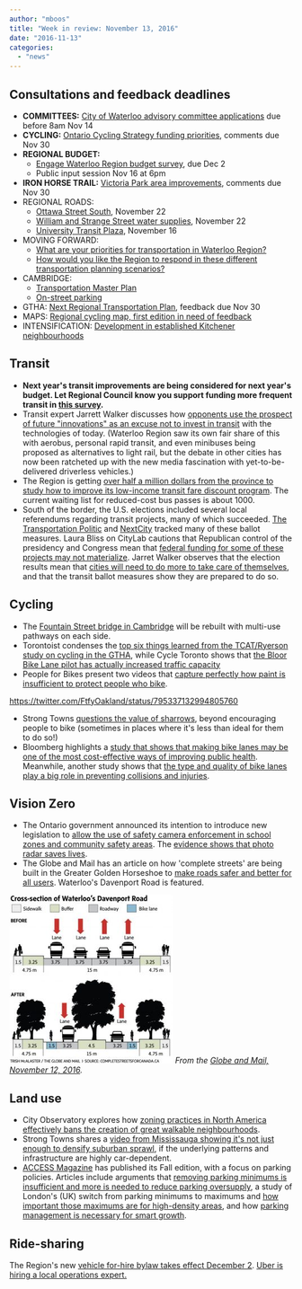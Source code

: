 ```yaml
---
author: "mboos"
title: "Week in review: November 13, 2016"
date: "2016-11-13"
categories: 
  - "news"
---
```


## Consultations and feedback deadlines

- **COMMITTEES:** [City of Waterloo advisory committee applications](https://www.waterloo.ca/en/government/joinacommittee.asp) due before 8am Nov 14
- **CYCLING:** [Ontario Cycling Strategy funding priorities](https://www.ebr.gov.on.ca/ERS-WEB-External/displaynoticecontent.do?noticeId=MTMwMjQ3&statusId=MTk3NDEy&language=en), comments due Nov 30
- **REGIONAL BUDGET:** 
    - [Engage Waterloo Region budget survey](https://www.peakdemocracy.ca/portals/153/Issue_1760), due Dec 2
    - Public input session Nov 16 at 6pm
- **IRON HORSE TRAIL:** [Victoria Park area improvements](https://www.peakdemocracy.ca/portals/154/Issue_1757), comments due Nov 30
- REGIONAL ROADS:
    - [Ottawa Street South](https://www.regionofwaterloo.ca/en/regionalGovernment/resources/PW/PA2016-1101.pdf#page=42), November 22
    - [William and Strange Street water supplies](https://www.regionofwaterloo.ca/en/regionalGovernment/resources/PW/PA2016-1101.pdf#page=102), November 22
    - [University Transit Plaza](https://www.regionofwaterloo.ca/en/regionalGovernment/resources/PW/PA2016-1101.pdf#page=107), November 16
- MOVING FORWARD:
    - [What are your priorities for transportation in Waterloo Region?](https://www.peakdemocracy.ca/portals/153/Forum_449/Issue_1719)
    - [How would you like the Region to respond in these different transportation planning scenarios?](https://www.peakdemocracy.ca/portals/153/Issue_1747)
- CAMBRIDGE:
    - [Transportation Master Plan](https://www.peakdemocracy.ca/portals/155/Issue_1740)
    - [On-street parking](https://www.peakdemocracy.ca/portals/155/Issue_1745)
- GTHA: [Next Regional Transportation Plan](https://www.metrolinxengage.com/en/engagement-initiatives/discussion-paper-next-regional-transportation-plan), feedback due Nov 30
- MAPS: [Regional cycling map, first edition in need of feedback](https://www.peakdemocracy.ca/portals/153/Forum_449/Issue_1662)
- INTENSIFICATION: [Development in established Kitchener neighbourhoods](https://www.peakdemocracy.ca/portals/154/Issue_1759)

<!--more-->

## Transit

- **Next year's transit improvements are being considered for next year's budget. Let Regional Council know you support funding more frequent transit in [this survey](https://www.peakdemocracy.ca/portals/153/Issue_1760).**
- Transit expert Jarrett Walker discusses how [opponents use the prospect of future "innovations" as an excuse not to invest in transit](https://humantransit.org/2016/11/how-innovation-chatter-limits-your-mobility-today-election-edition.html) with the technologies of today. (Waterloo Region saw its own fair share of this with aerobus, personal rapid transit, and even minibuses being proposed as alternatives to light rail, but the debate in other cities has now been ratcheted up with the new media fascination with yet-to-be-delivered driverless vehicles.)
- The Region is getting [over half a million dollars from the province to study how to improve its low-income transit fare discount program](https://www.therecord.com/news-story/6954350-region-gets-provincial-funding-to-study-low-income-transit-program/). The current waiting list for reduced-cost bus passes is about 1000.
- South of the border, the U.S. elections included several local referendums regarding transit projects, many of which succeeded. [The Transportation Politic](https://www.thetransportpolitic.com/2016/11/03/on-the-ballot-2016/) and [NextCity](https://nextcity.org/daily/entry/vote-transit-bills-2016-election) tracked many of these ballot measures. Laura Bliss on CityLab cautions that Republican control of the presidency and Congress mean that [federal funding for some of these projects may not materialize](https://www.citylab.com/commute/2016/11/on-tuesday-night-transit-was-victorious/507077/). Jarret Walker observes that the election results mean that [cities will need to do more to take care of themselves](https://humantransit.org/2016/11/cities-must-and-will-take-care-of-themselves-election-notes.html), and that the transit ballot measures show they are prepared to do so.

## Cycling

- The [Fountain Street bridge in Cambridge](https://www.cbc.ca/beta/news/canada/kitchener-waterloo/cambridge-fountain-street-bridge-reconstruction-2-year-1.3845512) will be rebuilt with multi-use pathways on each side.
- Torontoist condenses the [top six things learned from the TCAT/Ryerson study on cycling in the GTHA](https://torontoist.com/2016/11/six-things-we-learned-from-ryersons-cycling-report/), while Cycle Toronto shows that [the Bloor Bike Lane pilot has actually increased traffic capacity](https://www.cycleto.ca/news/moving-right-along)
- People for Bikes present two videos that [capture perfectly how paint is insufficient to protect people who bike](https://www.peopleforbikes.org/blog/entry/the-reason-protected-bike-lanes-matter-in-9-seconds-video).

https://twitter.com/FtfyOakland/status/795337132994805760

- Strong Towns [questions the value of sharrows](https://www.strongtowns.org/journal/2016/11/9/what-are-sharrows-worth), beyond encouraging people to bike (sometimes in places where it's less than ideal for them to do so!)
- Bloomberg highlights a [study that shows that making bike lanes may be one of the most cost-effective ways of improving public health](https://www.bloomberg.com/news/articles/2016-11-07/this-bike-lane-can-save-your-life). Meanwhile, another study shows that [the type and quality of bike lanes play a big role in preventing collisions and injuries](https://ajph.aphapublications.org/doi/pdf/10.2105/AJPH.2016.303507).

## Vision Zero

- The Ontario government announced its intention to introduce new legislation to [allow the use of safety camera enforcement in school zones and community safety areas](https://www.cbc.ca/news/canada/ottawa/photo-radar-kathleen-wynne-1.3841356). The [evidence shows that photo radar saves lives](https://slowottawa.ca/2016/03/23/guest-post-by-neil-arason-the-case-for-automated-speed-enforcement-in-ottawa/).
- The Globe and Mail has an article on how 'complete streets' are being built in the Greater Golden Horseshoe to [make roads safer and better for all users](https://www.theglobeandmail.com/news/toronto/meet-the-new-kind-of-street-coming-totoronto/article32828137/). Waterloo's Davenport Road is featured.

[![](/images/nw-gt-completestreetprofileWEB-291x300.jpg "From the Globe and Mail, Nov 12, 2016.")](/images/nw-gt-completestreetprofileWEB.jpg)
*From the [Globe and Mail, November 12, 2016](https://www.theglobeandmail.com/news/toronto/meet-the-new-kind-of-street-coming-totoronto/article32828137/).*

## Land use

- City Observatory explores how [zoning practices in North America effectively bans the creation of great walkable neighbourhoods](https://cityobservatory.org/great-neighborhoods-dont-have-to-be-illegal-theyre-not-elsewhere-2/).
- Strong Towns shares a [video from Mississauga showing it's not just enough to densify suburban sprawl](https://www.strongtowns.org/journal/2016/11/9/what-happens-when-you-densify-the-suburbs), if the underlying patterns and infrastructure are highly car-dependent.
- [ACCESS Magazine](https://www.accessmagazine.org) has published its Fall edition, with a focus on parking policies. Articles include arguments that [removing parking minimums is insufficient and more is needed to reduce parking oversupply](https://www.accessmagazine.org/articles/fall-2016/do-cities-have-too-much-parking/), a study of London's (UK) switch from parking minimums to maximums and [how important those maximums are for high-density areas](https://www.accessmagazine.org/articles/fall-2016/from-parking-minimums-to-parking-maximums-in-london/), and how [parking management is necessary for smart growth](https://www.accessmagazine.org/articles/fall-2016/parking-management-for-smart-growth/).

## Ride-sharing

The Region's new [vehicle for-hire bylaw takes effect December 2](https://www.therecord.com/news-story/6956734-vehicle-for-hire-bylaw-launch-won-t-be-perfect/). [Uber is hiring a local operations expert.](https://www.therecord.com/news-story/6961843-uber-hiring-operations-expert-for-waterloo/)
